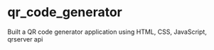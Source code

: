 # qr_code_generator
Built a QR code generator application using HTML, CSS, JavaScript, qrserver api
